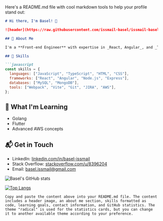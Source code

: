 Here's a README.md file with cool markdown tools to help your profile stand out:

```markdown
# Hi there, I'm Basel! 👋

![header](https://raw.githubusercontent.com/issmail-basel/issmail-basel/master/assets/header.png)

## 🚀 About Me

I'm a **Front-end Engineer** with expertise in _React, Angular_, and _TypeScript_. Passionate about teamwork, open-source contributions, and optimization. Let's explore my projects together!

## 🔧 Skills

```javascript
const skills = {
  languages: ["JavaScript", "TypeScript", "HTML", "CSS"],
  frameworks: ["React", "Angular", "Node.js", "Express"],
  databases: ["MySQL", "MongoDB"],
  tools: ["Webpack", "Vite", "Git", "JIRA", "AWS"],
};
```

## 🌱 What I'm Learning

- Golang
- Flutter
- Advanced AWS concepts

## 📬 Get in Touch

- LinkedIn: [linkedin.com/in/basel-issmail](https://www.linkedin.com/in/basel-issmail/)
- Stack Overflow: [stackoverflow.com/u/8396204](https://stackoverflow.com/users/8396204/)
- Email: [basel.issmail@gmail.com](mailto:basel.issmail@gmail.com)

![Basel's GitHub stats](https://github-readme-stats.vercel.app/api?username=issmail-basel&show_icons=true&theme=radical)

[![Top Langs](https://github-readme-stats.vercel.app/api/top-langs/?username=issmail-basel&layout=compact&theme=radical)](https://github.com/anuraghazra/github-readme-stats)

```
Copy and paste the content above into your README.md file. The content includes a header image, an about me section, skills formatted as code, learning goals, contact information, and GitHub statistics. The theme "radical" is used for the statistics cards, but you can change it to another available theme according to your preference.

